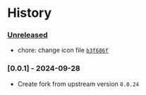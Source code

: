 # History

### [Unreleased](https://github.com/zhuoqun-chen/blender_vscode/compare/0.0.1...HEAD)

- chore: change icon file [`b3f686f`](https://github.com/zhuoqun-chen/blender_vscode/commit/b3f686f24b4ac80b6237ac7a7765807fc9d6ea8c)

### [0.0.1] - 2024-09-28

- Create fork from upstream version `0.0.24`